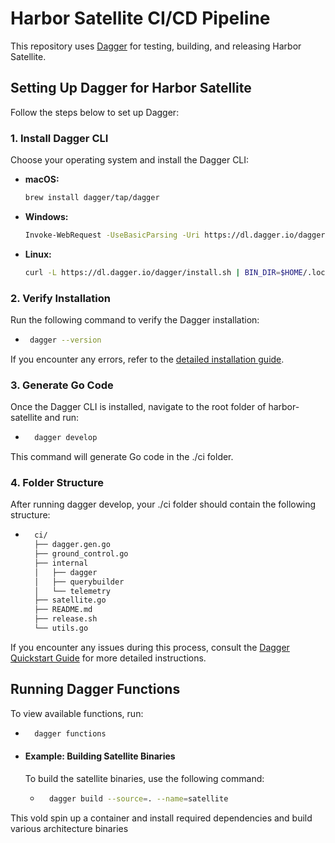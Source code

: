 # Harbor Satellite CI/CD Pipeline

This repository uses [Dagger](https://docs.dagger.io/) for testing, building, and releasing Harbor Satellite.

## Setting Up Dagger for Harbor Satellite

Follow the steps below to set up Dagger:

### 1. Install Dagger CLI

Choose your operating system and install the Dagger CLI:

- **macOS:**
  ```sh
  brew install dagger/tap/dagger
- **Windows:**
    ```sh
    Invoke-WebRequest -UseBasicParsing -Uri https://dl.dagger.io/dagger/install.ps1 | Invoke-Expression; Install-Dagger
- **Linux:**
    ```sh
    curl -L https://dl.dagger.io/dagger/install.sh | BIN_DIR=$HOME/.local/bin sh

### 2. Verify Installation
Run the following command to verify the Dagger installation:
 - ```sh
    dagger --version
If you encounter any errors, refer to the [detailed installation guide](https://docs.dagger.io/install).

### 3. Generate Go Code
Once the Dagger CLI is installed, navigate to the root folder of harbor-satellite and run:

- ```sh
    dagger develop

This command will generate Go code in the ./ci folder.

### 4. Folder Structure
After running dagger develop, your ./ci folder should contain the following structure:
- ```sh
    ci/
    ├── dagger.gen.go
    ├── ground_control.go
    ├── internal
    │   ├── dagger
    │   ├── querybuilder
    │   └── telemetry
    ├── satellite.go
    ├── README.md
    ├── release.sh
    └── utils.go
If you encounter any issues during this process, consult the [Dagger Quickstart Guide](https://docs.dagger.io/quickstart/daggerize) for more detailed instructions.

## Running Dagger Functions
To view available functions, run:
- ```sh
    dagger functions
- #### Example: Building Satellite Binaries
    To build the satellite binaries, use the following command:
    - ```sh
        dagger build --source=. --name=satellite
This vold spin up a container and install required dependencies and build various architecture binaries
